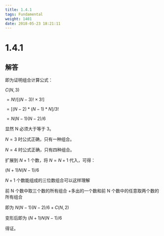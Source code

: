 ```yaml
---
title: 1.4.1
tags: Fundamental
weight: 1401
date: 2018-05-23 18:21:11
---
```


# 1.4.1


## 解答

即为证明组合计算公式：

$C(N, 3)$

$= N! / [(N - 3)! × 3!]$

$= [(N - 2) * (N - 1) * N] / 3!$

$= N(N - 1)(N - 2) / 6$

显然 N 必须大于等于 3。

$N = 3$ 时公式正确，只有一种组合。

$N = 4$ 时公式正确，只有四种组合。

扩展到 $N+1$ 个数，将 $N = N + 1$ 代入，可得：

$(N + 1)N(N - 1) / 6$

$N + 1$ 个数能组成的三位数组合可以这样理解

前 N 个数中取三个数的所有组合 +多出的一个数和前 N 个数中的任意取两个数的所有组合

即为 $N(N-1)(N - 2) / 6 + C(N, 2)$

变形后即为 $(N + 1)N(N - 1) / 6$ 

得证。
